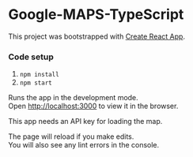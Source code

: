 # Google-MAPS-TypeScript

This project was bootstrapped with [Create React App](https://github.com/facebook/create-react-app).

### Code setup
1. `npm install`
2. `npm start`

Runs the app in the development mode.\
Open [http://localhost:3000](http://localhost:3000) to view it in the browser.

This app needs an API key for loading the map.

The page will reload if you make edits.\
You will also see any lint errors in the console.